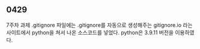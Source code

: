 ## 0429
7주차 과제
.gitignore 파일에는 .gitignore를 자동으로 생성해주는 gitignore.io 라는 사이트에서 python을 쳐서 나온 소스코드를 넣었다.
python은 3.9.11 버전을 이용하였다.
